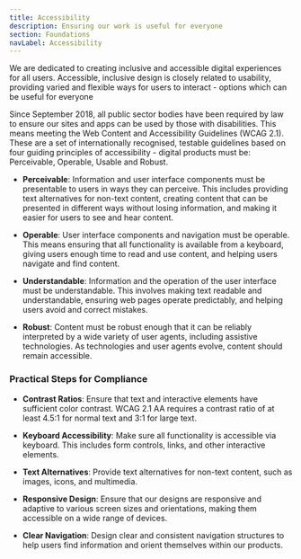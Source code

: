 ```yaml
---
title: Accessibility
description: Ensuring our work is useful for everyone
section: Foundations
navLabel: Accessibility
---
```


We are dedicated to creating inclusive and accessible digital experiences for all users. Accessible, inclusive design is closely related to usability, providing varied and flexible ways for users to interact - options which can be useful for everyone

Since September 2018, all public sector bodies have been required by law to ensure our sites and apps can be used by those with disabilities. This means meeting the Web Content and Accessibility Guidelines (WCAG 2.1). These are a set of internationally recognised, testable guidelines based on four guiding principles of accessibility - digital products must be: Perceivable, Operable, Usable and Robust.

- **Perceivable**: Information and user interface components must be presentable to users in ways they can perceive. This includes providing text alternatives for non-text content, creating content that can be presented in different ways without losing information, and making it easier for users to see and hear content.

- **Operable**: User interface components and navigation must be operable. This means ensuring that all functionality is available from a keyboard, giving users enough time to read and use content, and helping users navigate and find content.

- **Understandable**: Information and the operation of the user interface must be understandable. This involves making text readable and understandable, ensuring web pages operate predictably, and helping users avoid and correct mistakes.

- **Robust**: Content must be robust enough that it can be reliably interpreted by a wide variety of user agents, including assistive technologies. As technologies and user agents evolve, content should remain accessible.

### Practical Steps for Compliance

- **Contrast Ratios**: Ensure that text and interactive elements have sufficient color contrast. WCAG 2.1 AA requires a contrast ratio of at least 4.5:1 for normal text and 3:1 for large text.

- **Keyboard Accessibility**: Make sure all functionality is accessible via keyboard. This includes form controls, links, and other interactive elements.

- **Text Alternatives**: Provide text alternatives for non-text content, such as images, icons, and multimedia.

- **Responsive Design**: Ensure that our designs are responsive and adaptive to various screen sizes and orientations, making them accessible on a wide range of devices.

- **Clear Navigation**: Design clear and consistent navigation structures to help users find information and orient themselves within our products.
